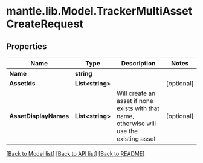# mantle.lib.Model.TrackerMultiAssetCreateRequest
## Properties

Name | Type | Description | Notes
------------ | ------------- | ------------- | -------------
**Name** | **string** |  | 
**AssetIds** | **List&lt;string&gt;** |  | [optional] 
**AssetDisplayNames** | **List&lt;string&gt;** | Will create an asset if none exists with that name, otherwise will use the existing asset | [optional] 

[[Back to Model list]](../README.md#documentation-for-models) [[Back to API list]](../README.md#documentation-for-api-endpoints) [[Back to README]](../README.md)

